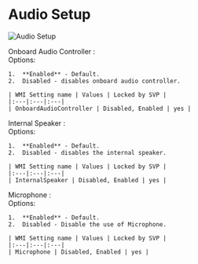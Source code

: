 # Audio Setup

![Audio Setup](https://cdrt.github.io/mk_docs/ref/bios/settings/thinkcentre/img/tc_audio_setup.PNG)

Onboard Audio Controller
:  
    Options:

    1.  **Enabled** - Default.
    2.  Disabled - disables onboard audio controller.

    | WMI Setting name | Values | Locked by SVP |
    |:---|:---|:---|
    | OnboardAudioController | Disabled, Enabled | yes |

Internal Speaker
:  
    Options:

    1.  **Enabled** - Default.
    2.  Disabled - disables the internal speaker.

    | WMI Setting name | Values | Locked by SVP |
    |:---|:---|:---|
    | InternalSpeaker | Disabled, Enabled | yes |

Microphone
:  
    Options:

    1.  **Enabled** - Default.
    2.  Disabled - Disable the use of Microphone.

    | WMI Setting name | Values | Locked by SVP |
    |:---|:---|:---|
    | Microphone | Disabled, Enabled | yes |

